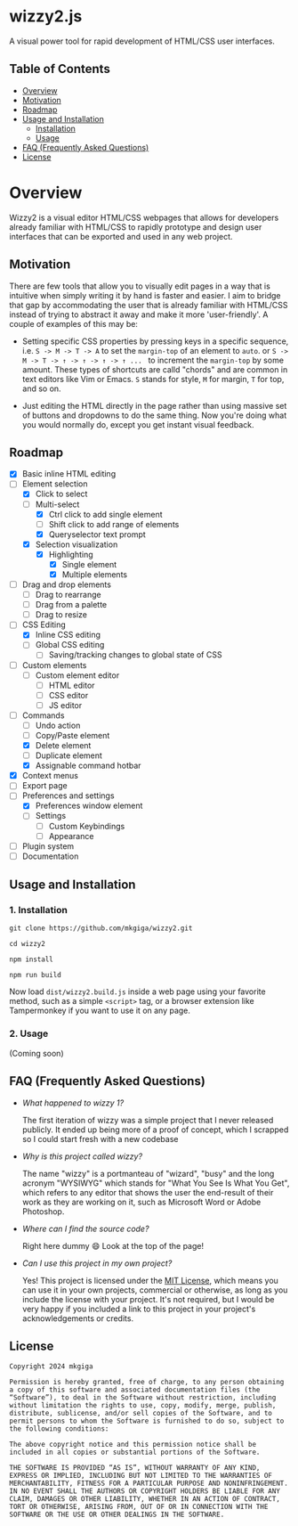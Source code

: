 # wizzy2.js

A visual power tool for rapid development of HTML/CSS user interfaces.

## Table of Contents

- [Overview](#overview)
- [Motivation](#motivation)
- [Roadmap](#roadmap)
- [Usage and Installation](#usage-and-installation)
  - [Installation](#1-installation)
  - [Usage](#2-usage)
- [FAQ (Frequently Asked Questions)](#faq-frequently-asked-questions)
- [License](#license)

# Overview

Wizzy2 is a visual editor HTML/CSS webpages that allows for developers already familiar with HTML/CSS to rapidly prototype and design user interfaces that can be exported and used in any web project.

## Motivation

There are few tools that allow you to visually edit pages in a way that is intuitive when simply writing it by hand is faster and easier. I aim to bridge that gap by accommodating the user that is already familiar with HTML/CSS instead of trying to abstract it away and make it more 'user-friendly'. A couple of examples of this may be:

- Setting specific CSS properties by pressing keys in a specific sequence, i.e. `S -> M -> T -> A` to set the `margin-top` of an element to `auto`. or `S -> M -> T -> ↑ -> ↑ -> ↑ -> ↑ ... ` to increment the `margin-top` by some amount. These types of shortcuts are calld "chords" and are common in text editors like Vim or Emacs. `S` stands for style, `M` for margin, `T` for top, and so on.

- Just editing the HTML directly in the page rather than using massive set of buttons and dropdowns to do the same thing. Now you're doing what you would normally do, except you get instant visual feedback.

## Roadmap

- [x] Basic inline HTML editing
- [ ] Element selection
  - [x] Click to select
  - [ ] Multi-select
    - [x] Ctrl click to add single element
    - [ ] Shift click to add range of elements
    - [x] Queryselector text prompt
  - [x] Selection visualization
    - [x] Highlighting
      - [x] Single element
      - [x] Multiple elements
- [ ] Drag and drop elements
  - [ ] Drag to rearrange
  - [ ] Drag from a palette
  - [ ] Drag to resize
- [ ] CSS Editing
  - [x] Inline CSS editing
  - [ ] Global CSS editing
    - [ ] Saving/tracking changes to global state of CSS
- [ ] Custom elements
  - [ ] Custom element editor
    - [ ] HTML editor
    - [ ] CSS editor
    - [ ] JS editor
- [ ] Commands
  - [ ] Undo action
  - [ ] Copy/Paste element
  - [x] Delete element
  - [ ] Duplicate element
  - [x] Assignable command hotbar
- [x] Context menus
- [ ] Export page
- [ ] Preferences and settings
  - [x] Preferences window element
  - [ ] Settings
    - [ ] Custom Keybindings
    - [ ] Appearance
- [ ] Plugin system
- [ ] Documentation

## Usage and Installation

### 1. Installation

```
git clone https://github.com/mkgiga/wizzy2.git
```

```
cd wizzy2
```

```
npm install
```

```
npm run build
```

Now load `dist/wizzy2.build.js` inside a web page using your favorite method, such as a simple `<script>` tag, or a browser extension like Tampermonkey if you want to use it on any page.

### 2. Usage

(Coming soon)

## FAQ (Frequently Asked Questions)

- _What happened to wizzy 1?_

  The first iteration of wizzy was a simple project that I never released publicly. It ended up being more of a proof of concept, which I scrapped so I could start fresh with a new codebase

- _Why is this project called wizzy?_

  The name "wizzy" is a portmanteau of "wizard", "busy" and the long acronym "WYSIWYG" which stands for "What You See Is What You Get", which refers to any editor that shows the user the end-result of their work as they are working on it, such as Microsoft Word or Adobe Photoshop.

- _Where can I find the source code?_

  Right here dummy 😄 Look at the top of the page!

- _Can I use this project in my own project?_

  Yes! This project is licensed under the [MIT License](#license), which means you can use it in your own projects, commercial or otherwise, as long as you include the license with your project. It's not required, but I would be very happy if you included a link to this project in your project's acknowledgements or credits.

## License

```
Copyright 2024 mkgiga

Permission is hereby granted, free of charge, to any person obtaining a copy of this software and associated documentation files (the “Software”), to deal in the Software without restriction, including without limitation the rights to use, copy, modify, merge, publish, distribute, sublicense, and/or sell copies of the Software, and to permit persons to whom the Software is furnished to do so, subject to the following conditions:

The above copyright notice and this permission notice shall be included in all copies or substantial portions of the Software.

THE SOFTWARE IS PROVIDED “AS IS”, WITHOUT WARRANTY OF ANY KIND, EXPRESS OR IMPLIED, INCLUDING BUT NOT LIMITED TO THE WARRANTIES OF MERCHANTABILITY, FITNESS FOR A PARTICULAR PURPOSE AND NONINFRINGEMENT. IN NO EVENT SHALL THE AUTHORS OR COPYRIGHT HOLDERS BE LIABLE FOR ANY CLAIM, DAMAGES OR OTHER LIABILITY, WHETHER IN AN ACTION OF CONTRACT, TORT OR OTHERWISE, ARISING FROM, OUT OF OR IN CONNECTION WITH THE SOFTWARE OR THE USE OR OTHER DEALINGS IN THE SOFTWARE.
```

